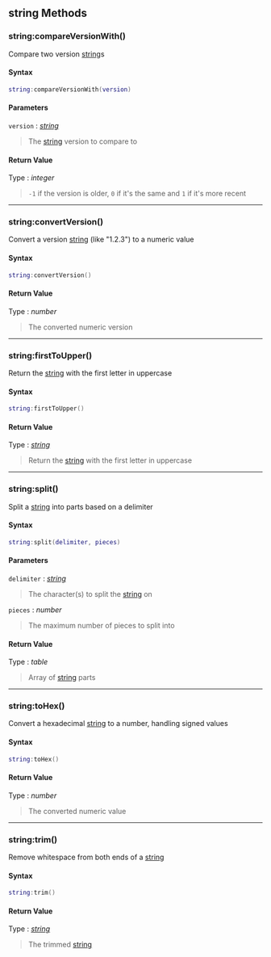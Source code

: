 
## string Methods

### string:compareVersionWith()

<!-- @include: ./slots/headers.md#shared|string:compareVersionWith -->

Compare two version [string](#string-methods)s <br>

<!-- @include: ./slots/descriptions.md#shared|string:compareVersionWith -->

#### Syntax

```lua
string:compareVersionWith(version)

```

#### Parameters

`version` : _[string](#string-methods)_
> The [string](#string-methods) version to compare to
>

#### Return Value

Type : _integer_

> `-1` if the version is older, `0` if it's the same and `1` if it's more recent

<!-- @include: ./slots/examples.md#shared|string:compareVersionWith -->

<!-- @include: ./slots/footers.md#shared|string:compareVersionWith -->

---

### string:convertVersion()

<!-- @include: ./slots/headers.md#shared|string:convertVersion -->

Convert a version [string](#string-methods) (like "1.2.3") to a numeric value <br>

<!-- @include: ./slots/descriptions.md#shared|string:convertVersion -->

#### Syntax

```lua
string:convertVersion()

```

#### Return Value

Type : _number_

> The converted numeric version

<!-- @include: ./slots/examples.md#shared|string:convertVersion -->

<!-- @include: ./slots/footers.md#shared|string:convertVersion -->

---

### string:firstToUpper()

<!-- @include: ./slots/headers.md#shared|string:firstToUpper -->

Return the [string](#string-methods) with the first letter in uppercase <br>

<!-- @include: ./slots/descriptions.md#shared|string:firstToUpper -->

#### Syntax

```lua
string:firstToUpper()

```

#### Return Value

Type : _[string](#string-methods)_

> Return the [string](#string-methods) with the first letter in uppercase

<!-- @include: ./slots/examples.md#shared|string:firstToUpper -->

<!-- @include: ./slots/footers.md#shared|string:firstToUpper -->

---

### string:split()

<!-- @include: ./slots/headers.md#shared|string:split -->

Split a [string](#string-methods) into parts based on a delimiter <br>

<!-- @include: ./slots/descriptions.md#shared|string:split -->

#### Syntax

```lua
string:split(delimiter, pieces)

```

#### Parameters

`delimiter` : _[string](#string-methods)_
> The character(s) to split the [string](#string-methods) on
>

`pieces` : _number_ <BadgeOptional />
> The maximum number of pieces to split into
>

#### Return Value

Type : _table_

> Array of [string](#string-methods) parts

<!-- @include: ./slots/examples.md#shared|string:split -->

<!-- @include: ./slots/footers.md#shared|string:split -->

---

### string:toHex()

<!-- @include: ./slots/headers.md#shared|string:toHex -->

Convert a hexadecimal [string](#string-methods) to a number, handling signed values <br>

<!-- @include: ./slots/descriptions.md#shared|string:toHex -->

#### Syntax

```lua
string:toHex()

```

#### Return Value

Type : _number_

> The converted numeric value

<!-- @include: ./slots/examples.md#shared|string:toHex -->

<!-- @include: ./slots/footers.md#shared|string:toHex -->

---

### string:trim()

<!-- @include: ./slots/headers.md#shared|string:trim -->

Remove whitespace from both ends of a [string](#string-methods) <br>

<!-- @include: ./slots/descriptions.md#shared|string:trim -->

#### Syntax

```lua
string:trim()

```

#### Return Value

Type : _[string](#string-methods)_

> The trimmed [string](#string-methods)

<!-- @include: ./slots/examples.md#shared|string:trim -->

<!-- @include: ./slots/footers.md#shared|string:trim -->

